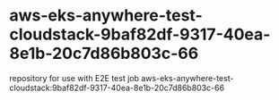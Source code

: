 # aws-eks-anywhere-test-cloudstack-9baf82df-9317-40ea-8e1b-20c7d86b803c-66
repository for use with E2E test job aws-eks-anywhere-test-cloudstack:9baf82df-9317-40ea-8e1b-20c7d86b803c-66
